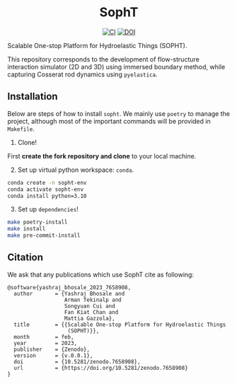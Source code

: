 <div align='center'>
<h1> SophT </h1>

[![CI][badge-CI]][link-CI] [![DOI][badge-doi]][link-doi]
 </div>

Scalable One-stop Platform for Hydroelastic Things (SOPHT).

This repository corresponds to the development of flow-structure
interaction simulator (2D and 3D) using immersed boundary method, while capturing Cosserat rod dynamics
using `pyelastica`.

## Installation

Below are steps of how to install `sopht`. We mainly use `poetry` to manage
the project, although most of the important commands will be provided in `Makefile`.

1. Clone!

First **create the fork repository and clone** to your local machine.

2. Set up virtual python workspace: `conda`.

```bash
conda create -n sopht-env
conda activate sopht-env
conda install python=3.10
```

3. Set up `dependencies`!

```bash
make poetry-install
make install
make pre-commit-install
```

## Citation

We ask that any publications which use SophT cite as following:

```
@software{yashraj_bhosale_2023_7658908,
  author       = {Yashraj Bhosale and
                  Arman Tekinalp and
                  Songyuan Cui and
                  Fan Kiat Chan and
                  Mattia Gazzola},
  title        = {{Scalable One-stop Platform for Hydroelastic Things
                   (SOPHT)}},
  month        = feb,
  year         = 2023,
  publisher    = {Zenodo},
  version      = {v.0.0.1},
  doi          = {10.5281/zenodo.7658908},
  url          = {https://doi.org/10.5281/zenodo.7658908}
}
```

[badge-doi]: https://zenodo.org/badge/498451510.svg
[badge-CI]: https://github.com/SophT-Team/SophT/workflows/CI/badge.svg

[link-doi]: https://zenodo.org/badge/latestdoi/498451510
[link-CI]: https://github.com/SophT-Team/SophT/actions
